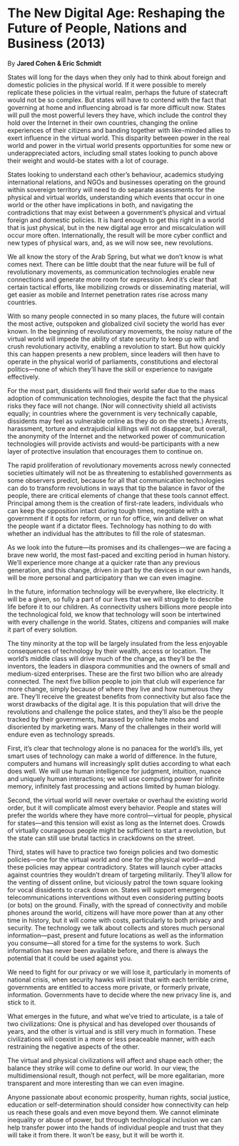 The New Digital Age: Reshaping the Future of People, Nations and Business (2013)
================================================================================

By **Jared Cohen & Eric Schmidt**

States will long for the days when they only had to think about foreign and
domestic policies in the physical world. If it were possible to merely replicate
these policies in the virtual realm, perhaps the future of statecraft would not
be so complex. But states will have to contend with the fact that governing at
home and influencing abroad is far more difficult now. States will pull the most
powerful levers they have, which include the control they hold over the Internet
in their own countries, changing the online experiences of their citizens and
banding together with like-minded allies to exert influence in the virtual
world. This disparity between power in the real world and power in the virtual
world presents opportunities for some new or underappreciated actors, including
small states looking to punch above their weight and would-be states with a lot
of courage.

States looking to understand each other’s behaviour, academics studying
international relations, and NGOs and businesses operating on the ground within
sovereign territory will need to do separate assessments for the physical and
virtual worlds, understanding which events that occur in one world or the other
have implications in both, and navigating the contradictions that may exist
between a government’s physical and virtual foreign and domestic policies. It is
hard enough to get this right in a world that is just physical, but in the new
digital age error and miscalculation will occur more often. Internationally, the
result will be more cyber conflict and new types of physical wars, and, as we
will now see, new revolutions.

We all know the story of the Arab Spring, but what we don’t know is what comes
next. There can be little doubt that the near future will be full of
revolutionary movements, as communication technologies enable new connections
and generate more room for expression. And it’s clear that certain tactical
efforts, like mobilizing crowds or disseminating material, will get easier as
mobile and Internet penetration rates rise across many countries.

With so many people connected in so many places, the future will contain the
most active, outspoken and globalized civil society the world has ever known. In
the beginning of revolutionary movements, the noisy nature of the virtual world
will impede the ability of state security to keep up with and crush
revolutionary activity, enabling a revolution to start. But how quickly this can
happen presents a new problem, since leaders will then have to operate in the
physical world of parliaments, constitutions and electoral politics—none of
which they’ll have the skill or experience to navigate effectively.

For the most part, dissidents will find their world safer due to the mass
adoption of communication technologies, despite the fact that the physical risks
they face will not change. (Nor will connectivity shield all activists equally;
in countries where the government is very technically capable, dissidents may
feel as vulnerable online as they do on the streets.) Arrests, harassment,
torture and extrajudicial killings will not disappear, but overall, the
anonymity of the Internet and the networked power of communication technologies
will provide activists and would-be participants with a new layer of protective
insulation that encourages them to continue on.

The rapid proliferation of revolutionary movements across newly connected
societies ultimately will not be as threatening to established governments as
some observers predict, because for all that communication technologies can do
to transform revolutions in ways that tip the balance in favor of the people,
there are critical elements of change that these tools cannot effect. Principal
among them is the creation of first-rate leaders, individuals who can keep the
opposition intact during tough times, negotiate with a government if it opts for
reform, or run for office, win and deliver on what the people want if a dictator
flees. Technology has nothing to do with whether an individual has the
attributes to fill the role of statesman.

As we look into the future—its promises and its challenges—we are facing a brave
new world, the most fast-paced and exciting period in human history. We’ll
experience more change at a quicker rate than any previous generation, and this
change, driven in part by the devices in our own hands, will be more personal
and participatory than we can even imagine.

In the future, information technology will be everywhere, like electricity. It
will be a given, so fully a part of our lives that we will struggle to describe
life before it to our children. As connectivity ushers billions more people into
the technological fold, we know that technology will soon be intertwined with
every challenge in the world. States, citizens and companies will make it part
of every solution.

The tiny minority at the top will be largely insulated from the less enjoyable
consequences of technology by their wealth, access or location. The world’s
middle class will drive much of the change, as they’ll be the inventors, the
leaders in diaspora communities and the owners of small and medium-sized
enterprises. These are the first two billion who are already connected. The next
five billion people to join that club will experience far more change, simply
because of where they live and how numerous they are. They’ll receive the
greatest benefits from connectivity but also face the worst drawbacks of the
digital age. It is this population that will drive the revolutions and challenge
the police states, and they’ll also be the people tracked by their governments,
harassed by online hate mobs and disoriented by marketing wars. Many of the
challenges in their world will endure even as technology spreads.

First, it’s clear that technology alone is no panacea for the world’s ills, yet
smart uses of technology can make a world of difference. In the future,
computers and humans will increasingly split duties according to what each does
well. We will use human intelligence for judgment, intuition, nuance and
uniquely human interactions; we will use computing power for infinite memory,
infinitely fast processing and actions limited by human biology.

Second, the virtual world will never overtake or overhaul the existing world
order, but it will complicate almost every behavior. People and states will
prefer the worlds where they have more control—virtual for people, physical for
states—and this tension will exist as long as the Internet does. Crowds of
virtually courageous people might be sufficient to start a revolution, but the
state can still use brutal tactics in crackdowns on the street.

Third, states will have to practice two foreign policies and two domestic
policies—one for the virtual world and one for the physical world—and these
policies may appear contradictory. States will launch cyber attacks against
countries they wouldn’t dream of targeting militarily. They’ll allow for the
venting of dissent online, but viciously patrol the town square looking for
vocal dissidents to crack down on. States will support emergency
telecommunications interventions without even considering putting boots (or
bots) on the ground. Finally, with the spread of connectivity and mobile phones
around the world, citizens will have more power than at any other time in
history, but it will come with costs, particularly to both privacy and security.
The technology we talk about collects and stores much personal information—past,
present and future locations as well as the information you consume—all stored
for a time for the systems to work. Such information has never been available
before, and there is always the potential that it could be used against you.

We need to fight for our privacy or we will lose it, particularly in moments of
national crisis, when security hawks will insist that with each terrible crime,
governments are entitled to access more private, or formerly private,
information. Governments have to decide where the new privacy line is, and stick
to it.

What emerges in the future, and what we’ve tried to articulate, is a tale of two
civilizations: One is physical and has developed over thousands of years, and
the other is virtual and is still very much in formation. These civilizations
will coexist in a more or less peaceable manner, with each restraining the
negative aspects of the other.

The virtual and physical civilizations will affect and shape each other; the
balance they strike will come to define our world. In our view, the
multidimensional result, though not perfect, will be more egalitarian, more
transparent and more interesting than we can even imagine.

Anyone passionate about economic prosperity, human rights, social justice,
education or self-determination should consider how connectivity can help us
reach these goals and even move beyond them. We cannot eliminate inequality or
abuse of power, but through technological inclusion we can help transfer power
into the hands of individual people and trust that they will take it from there.
It won’t be easy, but it will be worth it.

